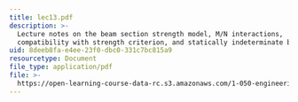 ```yaml
---
title: lec13.pdf
description: >-
  Lecture notes on the beam section strength model, M/N interactions,
  compatibility with strength criterion, and statically indeterminate beam.
uid: 8deeb8fa-e4ee-23f0-dbc0-331c7bc815a9
resourcetype: Document
file_type: application/pdf
file: >-
  https://open-learning-course-data-rc.s3.amazonaws.com/1-050-engineering-mechanics-i-fall-2007/8deeb8fae4ee23f0dbc0331c7bc815a9_lec13.pdf
---
```

